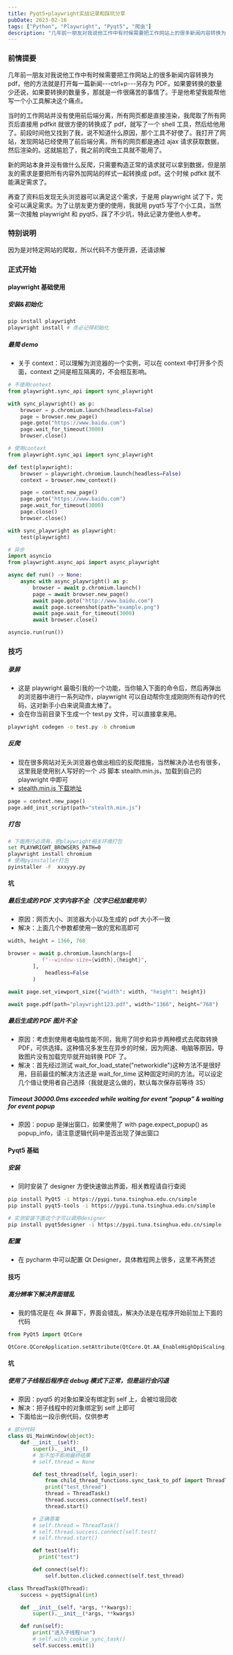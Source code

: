 ```yaml
---
title: Pyqt5+playwright实战记录和踩坑分享
pubDate: 2023-02-16
tags: ["Python", "Playwright", "Pyqt5", "爬虫"]
description: "几年前一朋友对我说他工作中有时候需要把工作网站上的很多新闻内容转换为pdf，他的方法就是打开每一篇新闻---ctrl+p---另存为PDF。如果要转换的数量少还说，如果要转换的数量多，那就是一件很痛苦的事情了。于是他希望我能帮他写一个小工具解决这个痛点。 "
---
```


### 前情提要

几年前一朋友对我说他工作中有时候需要把工作网站上的很多新闻内容转换为 pdf，他的方法就是打开每一篇新闻---ctrl+p---另存为 PDF。如果要转换的数量少还说，如果要转换的数量多，那就是一件很痛苦的事情了。于是他希望我能帮他写一个小工具解决这个痛点。

当时的工作网站并没有使用前后端分离，所有网页都是直接渲染，我爬取了所有网页后直接用 pdfkit 就很方便的转换成了 pdf，就写了一个 shell 工具，然后给他用了。前段时间他又找到了我，说不知道什么原因，那个工具不好使了。我打开了网站，发现网站已经使用了前后端分离，所有的网页都是通过 ajax 请求获取数据，然后渲染的。这就尴尬了，我之前的爬虫工具就不能用了。

新的网站本身并没有做什么反爬，只需要构造正常的请求就可以拿到数据，但是朋友的需求是要把所有内容外加网站的样式一起转换成 pdf。这个时候 pdfkit 就不能满足需求了。

再查了资料后发现无头浏览器可以满足这个需求，于是用 playwright 试了下，完全可以满足需求。为了让朋友更方便的使用，我就用 pyqt5 写了个小工具，当然第一次接触 playwright 和 pyqt5，踩了不少坑，特此记录方便他人参考。

### 特别说明

因为是对特定网站的爬取，所以代码不方便开源，还请谅解

### 正式开始

#### playwright 基础使用

##### 安装&初始化

```bash
pip install playwright
playwright install # 务必记得初始化
```

##### 最简 demo

- 关于 context：可以理解为浏览器的一个实例，可以在 context 中打开多个页面，context 之间是相互隔离的，不会相互影响。

```python
# 不使用context
from playwright.sync_api import sync_playwright

with sync_playwright() as p:
	browser = p.chromium.launch(headless=False)
	page = browser.new_page()
	page.goto("https://www.baidu.com")
	page.wait_for_timeout(3000)
	browser.close()

# 使用context
from playwright.sync_api import sync_playwright

def test(playwright):
	browser = playwright.chromium.launch(headless=False)
	context = browser.new_context()

	page = context.new_page()
	page.goto("https://www.baidu.com")
	page.wait_for_timeout(3000)
	page.close()
	browser.close()

with sync_playwright as playwright:
	test(playwright)

# 异步
import asyncio
from playwright.async_api import async_playwright

async def run() -> None:
    async with async_playwright() as p:
        browser = await p.chromium.launch()
        page = await browser.new_page()
        await page.goto("http://www.baidu.com")
        await page.screenshot(path="example.png")
        await page.wait_for_timeout(3000)
        await browser.close()

asyncio.run(run())
```

### 技巧

##### 录屏

- 这是 playwright 最吸引我的一个功能，当你输入下面的命令后，然后再弹出的浏览器中进行一系列动作，playwright 可以自动帮你生成刚刚所有动作的代码，这对新手小白来说简直太棒了。
- 会在你当前目录下生成一个 test.py 文件，可以直接拿来用。

```bash
playwright codegen -o test.py -b chromium
```

##### 反爬

- 现在很多网站对无头浏览器也做出相应的反爬措施，当然解决办法也有很多，这里我是使用别人写好的一个 JS 脚本 stealth.min.js，加载到自己的 playwright 中即可
- [stealth.min.js 下载地址](https://gitcode.net/mirrors/requireCool/stealth.min.js?utm_source=csdn_github_accelerator)

```python
page = context.new_page()
page.add_init_script(path="stealth.min.js")
```

##### 打包

```bash
# 下面两行必须有，把playwright相关环境打包
set PLAYWRIGHT_BROWSERS_PATH=0
playwright install chromium
# 使用pyinstaller打包
pyinstaller -F  xxxyyy.py
```

#### 坑

##### 最后生成的 PDF 文字内容不全（文字已经加载完毕）

- 原因：网页大小、浏览器大小以及生成的 pdf 大小不一致
- 解决：上面几个参数都使用一致的宽和高即可

```python
width, height = 1366, 768

browser = await p.chromium.launch(args=[
           f"--window-size={width},{height}",
        ],
            headless=False
        )

await page.set_viewport_size({"width": width, "height": height})

await page.pdf(path="playwright123.pdf", width="1366", height="768")
```

##### 最后生成的 PDF 图片不全

- 原因：考虑到使用者电脑性能不同，我用了同步和异步两种模式去爬取转换 PDF，可供选择。这种情况多发生在异步的时候，因为网速、电脑等原因，导致图片没有加载完毕就开始转换 PDF 了。
- 解决：首先经过测试 wait_for_load_state("networkidle")这种方法不是很好用，目前最佳的解决方法还是 wait_for_time 这种固定时间的方法。可以设定几个值让使用者自己选择（我就是这么做的，默认每次保存前等待 3S）

##### Timeout 30000.0ms exceeded while waiting for event "popup” & waiting for event popup

- 原因：popup 是弹出窗口，如果使用了 with page.expect_popup() as popup_info，请注意逻辑代码中是否出现了弹出窗口

#### Pyqt5 基础

##### 安装

- 同时安装了 designer 方便快速做出界面，相关教程请自行查阅

```bash
pip install PyQt5 -i https://pypi.tuna.tsinghua.edu.cn/simple
pip install pyqt5-tools -i https://pypi.tuna.tsinghua.edu.cn/simple

# 实测安装下面这个才可以调用designer
pip install pyqt5designer -i https://pypi.tuna.tsinghua.edu.cn/simple
```

##### 配置

- 在 pycharm 中可以配置 Qt Designer，具体教程网上很多，这里不再赘述

#### 技巧

##### 高分辨率下解决界面错乱

- 我的情况是在 4k 屏幕下，界面会错乱，解决办法是在程序开始前加上下面的代码

```python
from PyQt5 import QtCore

QtCore.QCoreApplication.setAttribute(QtCore.Qt.AA_EnableHighDpiScaling, True)
```

#### 坑

##### 使用了子线程后程序在 debug 模式下正常，但是运行会闪退

- 原因：pyqt5 的对象如果没有绑定到 self 上，会被垃圾回收
- 解决：把子线程中的对象绑定到 self 上即可
- 下面给出一段示例代码，仅供参考

```python
# 部分代码
class Ui_MainWindow(object):
    def __init__(self):
        super().__init__()
        # 加不加不影响最终结果
        # self.thread = None

		def test_thread(self, login_user):
			from child_thread_functions.sync_task_to_pdf import ThreadTask
			print("test_thread")
			thread = ThreadTask()
			thread.success.connect(self.test)
			thread.start()

        # 正确答案
        # self.thread = ThreadTask()
        # self.thread.success.connect(self.test)
        # self.thread.start()

		def test(self):
		  print("test")

		def connect(self):
			self.button.clicked.connect(self.test_thread)

class ThreadTask(QThread):
    success = pyqtSignal(int)

    def __init__(self, *args, **kwargs):
        super().__init__(*args, **kwargs)

    def run(self):
        print("进入子线程run")
        # self.with_cookie_sync_task()
        self.success.emit(1)
```
